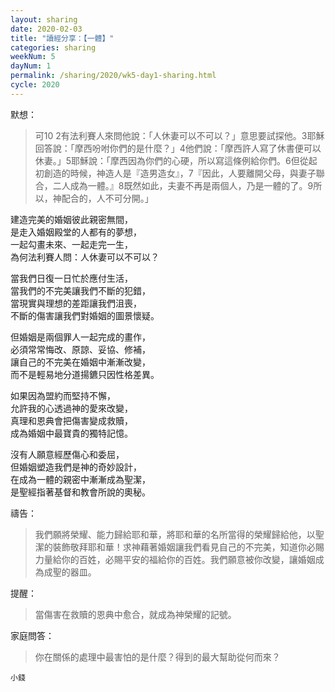 ```yaml
---
layout: sharing
date: 2020-02-03
title: "讀經分享：【一體】"
categories: sharing
weekNum: 5
dayNum: 1
permalink: /sharing/2020/wk5-day1-sharing.html
cycle: 2020
---
```


默想：
>可10 2有法利賽人來問他說：「人休妻可以不可以？」意思要試探他。3耶穌回答說：「摩西吩咐你們的是什麼？」4他們說：「摩西許人寫了休書便可以休妻。」5耶穌說：「摩西因為你們的心硬，所以寫這條例給你們。6但從起初創造的時候，神造人是『造男造女』，7『因此，人要離開父母，與妻子聯合，二人成為一體。』8既然如此，夫妻不再是兩個人，乃是一體的了。9所以，神配合的，人不可分開。」  
  
建造完美的婚姻彼此親密無間，  
是走入婚姻殿堂的人都有的夢想，  
一起勾畫未來、一起走完一生，  
為何法利賽人問：人休妻可以不可以？  

當我們日復一日忙於應付生活，  
當我們的不完美讓我們不斷的犯錯，  
當現實與理想的差距讓我們沮喪，  
不斷的傷害讓我們對婚姻的圖景懷疑。  

但婚姻是兩個罪人一起完成的畫作，  
必須常常悔改、原諒、妥協、修補，  
讓自己的不完美在婚姻中漸漸改變，  
而不是輕易地分道揚鑣只因性格差異。  

如果因為盟約而堅持不懈，  
允許我的心透過神的愛來改變，  
真理和恩典會把傷害變成救贖，  
成為婚姻中最寶貴的獨特記憶。  

沒有人願意經歷傷心和委屈，  
但婚姻塑造我們是神的奇妙設計，  
在成為一體的親密中漸漸成為聖潔，  
是聖經指著基督和教會所說的奧秘。  

禱告：
>我們願將榮耀、能力歸給耶和華，將耶和華的名所當得的榮耀歸給他，以聖潔的裝飾敬拜耶和華！求神藉著婚姻讓我們看見自己的不完美，知道你必賜力量給你的百姓，必賜平安的福給你的百姓。我們願意被你改變，讓婚姻成為成聖的器皿。  

提醒：
>當傷害在救贖的恩典中愈合，就成為神榮耀的記號。  

家庭問答：
>你在關係的處理中最害怕的是什麼？得到的最大幫助從何而來？  

`小錢`  
